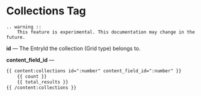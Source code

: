 # Collections Tag

```eval_rst 
.. warning ::
    This feature is experimental. This documentation may change in the future.    

```

**id** &mdash; The EntryId the collection (Grid type) belongs to.

**content_field_id** &mdash; 

```html
{{ content:collections id=":number" content_field_id=":number" }}
    {{ count }}
    {{ total_results }}
{{ /content:collections }}
```
